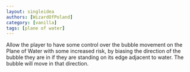 ```yaml
---
layout: singleidea
authors: [WizardOfPoland]
category: [vanilla]
tags: [plane of water]
---
```

Allow the player to have some control over the bubble movement on the Plane of
Water with some increased risk, by biasing the direction of the bubble they are
in if they are standing on its edge adjacent to water. The bubble will move in
that direction.
